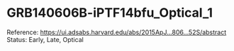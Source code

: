 # GRB140606B-iPTF14bfu_Optical_1

Reference: https://ui.adsabs.harvard.edu/abs/2015ApJ...806...52S/abstract
Status: Early, Late, Optical